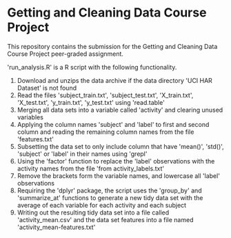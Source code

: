 Getting and Cleaning Data Course Project
========================================

This repository contains the submission for the Getting and Cleaning Data Course Project peer-graded assignment.

'run_analysis.R' is a R script with the following functionality. 

1. Download and unzips the data archive if the data directory 'UCI HAR Dataset' is not found
2. Read the files 'subject_train.txt', 'subject_test.txt', 'X_train.txt', 'X_test.txt', 'y_train.txt', 'y_test.txt' using 'read.table'
3. Merging all data sets into a variable called 'activity' and clearing unused variables
4. Applying  the column names 'subject' and 'label' to first and second column and reading the remaining column names from the file 'features.txt'
5. Subsetting the data set to only include column that have 'mean()', 'std()', 'subject' or 'label' in their names using 'grepl'
6. Using the 'factor' function to replace the 'label' observations with the activity names from the file 'from activity_labels.txt'
7. Remove the brackets form the variable names, and lowercase all 'label' observations
8. Requiring the 'dplyr' package, the script uses the 'group_by' and 'summarize_at' functions to generate a new tidy data set with the average of each variable for each activity and each subject
9. Writing out the resulting tidy data set into a file called 'activity_mean.csv' and the data set features into a file named 'activity_mean-features.txt' 